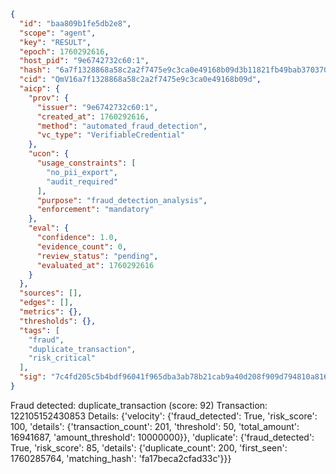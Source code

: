 ```json
{
  "id": "baa809b1fe5db2e8",
  "scope": "agent",
  "key": "RESULT",
  "epoch": 1760292616,
  "host_pid": "9e6742732c60:1",
  "hash": "6a7f1328868a58c2a2f7475e9c3ca0e49168b09d3b11821fb49bab370370d3a2",
  "cid": "QmV16a7f1328868a58c2a2f7475e9c3ca0e49168b09d",
  "aicp": {
    "prov": {
      "issuer": "9e6742732c60:1",
      "created_at": 1760292616,
      "method": "automated_fraud_detection",
      "vc_type": "VerifiableCredential"
    },
    "ucon": {
      "usage_constraints": [
        "no_pii_export",
        "audit_required"
      ],
      "purpose": "fraud_detection_analysis",
      "enforcement": "mandatory"
    },
    "eval": {
      "confidence": 1.0,
      "evidence_count": 0,
      "review_status": "pending",
      "evaluated_at": 1760292616
    }
  },
  "sources": [],
  "edges": [],
  "metrics": {},
  "thresholds": {},
  "tags": [
    "fraud",
    "duplicate_transaction",
    "risk_critical"
  ],
  "sig": "7c4fd205c5b4bdf96041f965dba3ab78b21cab9a40d208f909d794810a8160c6"
}
```

Fraud detected: duplicate_transaction (score: 92)
Transaction: 122105152430853
Details: {'velocity': {'fraud_detected': True, 'risk_score': 100, 'details': {'transaction_count': 201, 'threshold': 50, 'total_amount': 16941687, 'amount_threshold': 10000000}}, 'duplicate': {'fraud_detected': True, 'risk_score': 85, 'details': {'duplicate_count': 200, 'first_seen': 1760285764, 'matching_hash': 'fa17beca2cfad33c'}}}